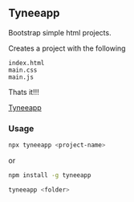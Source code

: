 ## Tyneeapp

Bootstrap simple html projects.

Creates a project with the following
```
index.html
main.css
main.js
```
Thats it!!!

[Tyneeapp](https://www.npmjs.com/package/tyneeapp)

### Usage
```bash
npx tyneeapp <project-name>
```
or

```bash
npm install -g tyneeapp

tyneeapp <folder>
```
